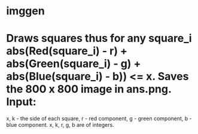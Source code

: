 imggen
======
Draws squares thus for any square_i abs(Red(square_i) - r) + abs(Green(square_i) - g) + abs(Blue(square_i) - b)) <= x.
Saves the 800 x 800 image in ans.png.
Input: 
=====
x, k - the side of each square, r - red component, g - green component, b - blue component. x, k, r, g, b are of integers.

